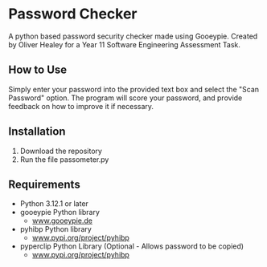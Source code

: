 # Password Checker
A python based password security checker made using Gooeypie. Created by Oliver Healey for a Year 11 Software Engineering Assessment Task.

## How to Use
Simply enter your password into the provided text box and select the "Scan Password" option. The program will score your password, and provide feedback on how to improve it if necessary.

## Installation
1. Download the repository
2. Run the file passometer.py

## Requirements
- Python 3.12.1 or later
- gooeypie Python library
    - www.gooeypie.de
- pyhibp Python library
    - www.pypi.org/project/pyhibp
- pyperclip Python Library (Optional - Allows password to be copied)
    - www.pypi.org/project/pyhibp
